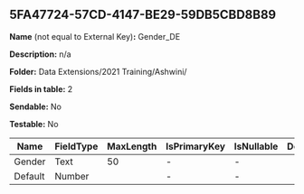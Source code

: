 ## 5FA47724-57CD-4147-BE29-59DB5CBD8B89

**Name** (not equal to External Key)**:** Gender_DE

**Description:** n/a

**Folder:** Data Extensions/2021 Training/Ashwini/

**Fields in table:** 2

**Sendable:** No

**Testable:** No

| Name | FieldType | MaxLength | IsPrimaryKey | IsNullable | DefaultValue |
| --- | --- | --- | --- | --- | --- |
| Gender | Text | 50 | - | - |  |
| Default | Number |  | - | - |  |
